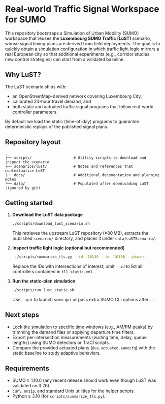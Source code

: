 # Real-world Traffic Signal Workspace for SUMO

This repository bootstraps a Simulation of Urban Mobility (SUMO) workspace that
reuses the **Luxembourg SUMO Traffic (LuST)** scenario, whose signal timing
plans are derived from field deployments. The goal is to quickly obtain a
simulation configuration in which traffic light logic mirrors a real European
city so that additional experiments (e.g., corridor studies, new control
strategies) can start from a validated baseline.

## Why LuST?

The LuST scenario ships with:

- an OpenStreetMap-derived network covering Luxembourg City,
- calibrated 24-hour travel demand, and
- both static and actuated traffic signal programs that follow real-world
  controller parameters.

By default we load the static (time-of-day) programs to guarantee deterministic
replays of the published signal plans.

## Repository layout

```
.
├── scripts/                   # Utility scripts to download and inspect the scenario
├── scenarios/lust/            # Notes and references that contextualize LuST
├── docs/                      # Additional documentation and planning notes
└── data/                      # Populated after downloading LuST (ignored by git)
```

## Getting started

1. **Download the LuST data package**

   ```bash
   ./scripts/download_lust_scenario.sh
   ```

   This retrieves the upstream LuST repository (≈80 MB), extracts the published
   `scenario/` directory, and places it under `data/LuSTScenario/`.

2. **Inspect traffic light logic (optional but recommended)**

   ```bash
    ./scripts/summarize_tls.py --id -10130 --id -10156 --phases
   ```

   Replace the IDs with intersections of interest; omit `--id` to list all
   controllers contained in `tll.static.xml`.

3. **Run the static-plan simulation**

   ```bash
   ./scripts/run_lust_static.sh
   ```

   Use `--gui` to launch `sumo-gui` or pass extra SUMO CLI options after `--`.

## Next steps

- Lock the simulation to specific time windows (e.g., AM/PM peaks) by trimming
  the demand files or applying departure time filters.
- Export per-intersection measurements (waiting time, delay, queue lengths)
  using SUMO detectors or TraCI scripts.
- Compare the provided actuated plans (`dua.actuated.sumocfg`) with the static
  baseline to study adaptive behaviors.

## Requirements

- SUMO ≥ 1.10.0 (any recent release should work even though LuST was validated
  on 0.26).
- `curl`, `unzip`, and standard Unix utilities for the helper scripts.
- Python ≥ 3.10 (for `scripts/summarize_tls.py`).

